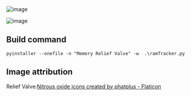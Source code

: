 ![image](https://github.com/nicholasgower/memory_relief_valve/assets/19493527/c7a5d881-5063-499c-8c38-9df49adc6807)

![image](https://github.com/nicholasgower/memory_relief_valve/assets/19493527/bdd4d5f5-6ad6-4314-81e5-74b13bbf1921)

## Build command


    pyinstaller --onefile -n "Memory Relief Valve" -w  .\ramTracker.py


## Image attribution

Relief Valve:[Nitrous oxide icons created by phatplus - Flaticon](https://www.flaticon.com/free-icons/nitrous-oxide) 
